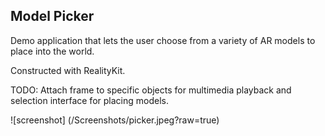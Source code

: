 <h2>Model Picker</h2>

Demo application that lets the user choose from a variety of AR models to place into the world.

Constructed with RealityKit.

TODO: Attach frame to specific objects for multimedia playback and selection interface for placing models.

![screenshot] (/Screenshots/picker.jpeg?raw=true)